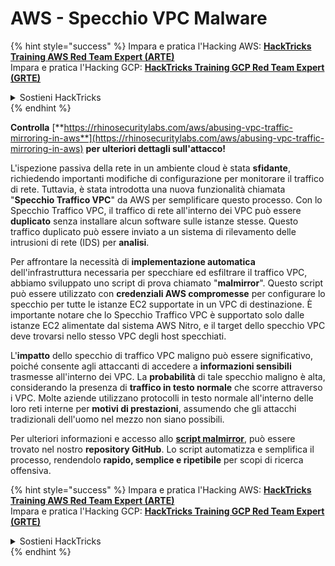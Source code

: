 # AWS - Specchio VPC Malware

{% hint style="success" %}
Impara e pratica l'Hacking AWS: <img src="/.gitbook/assets/image.png" alt="" data-size="line">[**HackTricks Training AWS Red Team Expert (ARTE)**](https://training.hacktricks.xyz/courses/arte)<img src="/.gitbook/assets/image.png" alt="" data-size="line">\
Impara e pratica l'Hacking GCP: <img src="/.gitbook/assets/image (2).png" alt="" data-size="line">[**HackTricks Training GCP Red Team Expert (GRTE)**<img src="/.gitbook/assets/image (2).png" alt="" data-size="line">](https://training.hacktricks.xyz/courses/grte)

<details>

<summary>Sostieni HackTricks</summary>

* Controlla i [**piani di abbonamento**](https://github.com/sponsors/carlospolop)!
* **Unisciti al** 💬 [**gruppo Discord**](https://discord.gg/hRep4RUj7f) o al [**gruppo telegram**](https://t.me/peass) o **seguici** su **Twitter** 🐦 [**@hacktricks\_live**](https://twitter.com/hacktricks\_live)**.**
* **Condividi trucchi di hacking inviando PR ai** [**HackTricks**](https://github.com/carlospolop/hacktricks) e [**HackTricks Cloud**](https://github.com/carlospolop/hacktricks-cloud) repository di GitHub.

</details>
{% endhint %}

**Controlla** [**https://rhinosecuritylabs.com/aws/abusing-vpc-traffic-mirroring-in-aws**](https://rhinosecuritylabs.com/aws/abusing-vpc-traffic-mirroring-in-aws) **per ulteriori dettagli sull'attacco!**

L'ispezione passiva della rete in un ambiente cloud è stata **sfidante**, richiedendo importanti modifiche di configurazione per monitorare il traffico di rete. Tuttavia, è stata introdotta una nuova funzionalità chiamata "**Specchio Traffico VPC**" da AWS per semplificare questo processo. Con lo Specchio Traffico VPC, il traffico di rete all'interno dei VPC può essere **duplicato** senza installare alcun software sulle istanze stesse. Questo traffico duplicato può essere inviato a un sistema di rilevamento delle intrusioni di rete (IDS) per **analisi**.

Per affrontare la necessità di **implementazione automatica** dell'infrastruttura necessaria per specchiare ed esfiltrare il traffico VPC, abbiamo sviluppato uno script di prova chiamato "**malmirror**". Questo script può essere utilizzato con **credenziali AWS compromesse** per configurare lo specchio per tutte le istanze EC2 supportate in un VPC di destinazione. È importante notare che lo Specchio Traffico VPC è supportato solo dalle istanze EC2 alimentate dal sistema AWS Nitro, e il target dello specchio VPC deve trovarsi nello stesso VPC degli host specchiati.

L'**impatto** dello specchio di traffico VPC maligno può essere significativo, poiché consente agli attaccanti di accedere a **informazioni sensibili** trasmesse all'interno dei VPC. La **probabilità** di tale specchio maligno è alta, considerando la presenza di **traffico in testo normale** che scorre attraverso i VPC. Molte aziende utilizzano protocolli in testo normale all'interno delle loro reti interne per **motivi di prestazioni**, assumendo che gli attacchi tradizionali dell'uomo nel mezzo non siano possibili.

Per ulteriori informazioni e accesso allo [**script malmirror**](https://github.com/RhinoSecurityLabs/Cloud-Security-Research/tree/master/AWS/malmirror), può essere trovato nel nostro **repository GitHub**. Lo script automatizza e semplifica il processo, rendendolo **rapido, semplice e ripetibile** per scopi di ricerca offensiva.

{% hint style="success" %}
Impara e pratica l'Hacking AWS: <img src="/.gitbook/assets/image.png" alt="" data-size="line">[**HackTricks Training AWS Red Team Expert (ARTE)**](https://training.hacktricks.xyz/courses/arte)<img src="/.gitbook/assets/image.png" alt="" data-size="line">\
Impara e pratica l'Hacking GCP: <img src="/.gitbook/assets/image (2).png" alt="" data-size="line">[**HackTricks Training GCP Red Team Expert (GRTE)**<img src="/.gitbook/assets/image (2).png" alt="" data-size="line">](https://training.hacktricks.xyz/courses/grte)

<details>

<summary>Sostieni HackTricks</summary>

* Controlla i [**piani di abbonamento**](https://github.com/sponsors/carlospolop)!
* **Unisciti al** 💬 [**gruppo Discord**](https://discord.gg/hRep4RUj7f) o al [**gruppo telegram**](https://t.me/peass) o **seguici** su **Twitter** 🐦 [**@hacktricks\_live**](https://twitter.com/hacktricks\_live)**.**
* **Condividi trucchi di hacking inviando PR ai** [**HackTricks**](https://github.com/carlospolop/hacktricks) e [**HackTricks Cloud**](https://github.com/carlospolop/hacktricks-cloud) repository di GitHub.

</details>
{% endhint %}
